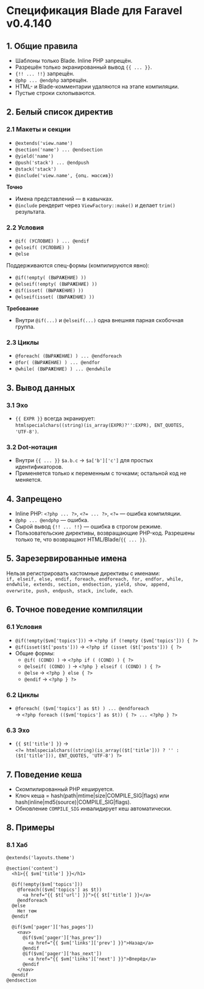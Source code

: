 # Спецификация Blade для Faravel v0.4.140

## 1. Общие правила
- Шаблоны только Blade. Inline PHP запрещён.
- Разрешён только экранированный вывод `{{ ... }}`.
- `{!! ... !!}` запрещён.
- `@php ... @endphp` запрещён.
- HTML- и Blade-комментарии удаляются на этапе компиляции.
- Пустые строки схлопываются.

## 2. Белый список директив

### 2.1 Макеты и секции
- `@extends('view.name')`
- `@section('name') ... @endsection`
- `@yield('name')`
- `@push('stack') ... @endpush`
- `@stack('stack')`
- `@include('view.name', {опц. массив})`

**Точно**
- Имена представлений — в кавычках.
- `@include` рендерит через `ViewFactory::make()` и делает `trim()` результата.

### 2.2 Условия
- `@if( (УСЛОВИЕ) ) ... @endif`
- `@elseif( (УСЛОВИЕ) )`
- `@else`

Поддерживаются спец-формы (компилируются явно):
- `@if(!empty( (ВЫРАЖЕНИЕ) ))`
- `@elseif(!empty( (ВЫРАЖЕНИЕ) ))`
- `@if(isset( (ВЫРАЖЕНИЕ) ))`
- `@elseif(isset( (ВЫРАЖЕНИЕ) ))`

**Требование**
- Внутри `@if(...)` и `@elseif(...)` одна внешняя парная скобочная группа.

### 2.3 Циклы
- `@foreach( (ВЫРАЖЕНИЕ) ) ... @endforeach`
- `@for( (ВЫРАЖЕНИЕ) ) ... @endfor`
- `@while( (ВЫРАЖЕНИЕ) ) ... @endwhile`

## 3. Вывод данных

### 3.1 Эхо
- `{{ EXPR }}` всегда экранирует:  
  `htmlspecialchars((string)(is_array(EXPR)?'':EXPR), ENT_QUOTES, 'UTF-8')`.

### 3.2 Dot-нотация
- Внутри `{{ ... }}` `$a.b.c` → `$a['b']['c']` для простых идентификаторов.
- Применяется только к переменным с точками; остальной код не меняется.

## 4. Запрещено
- Inline PHP: `<?php ... ?>`, `<?= ... ?>`, `<?=` — ошибка компиляции.
- `@php ... @endphp` — ошибка.
- Сырой вывод `{!! ... !!}` — ошибка в строгом режиме.
- Пользовательские директивы, возвращающие PHP-код. Разрешены только те, что
  возвращают HTML/Blade/`{{ ... }}`.

## 5. Зарезервированные имена
Нельзя регистрировать кастомные директивы с именами:  
`if, elseif, else, endif, foreach, endforeach, for, endfor, while, endwhile, extends, section, endsection, yield, show, append, overwrite, push, endpush, stack, include, each`.

## 6. Точное поведение компиляции

### 6.1 Условия
- `@if(!empty($vm['topics']))` → `<?php if (!empty ($vm['topics'])) { ?>`
- `@if(isset($t['posts']))` → `<?php if (isset ($t['posts'])) { ?>`
- Общие формы:
  - `@if( (COND) )` → `<?php if ( (COND) ) { ?>`
  - `@elseif( (COND) )` → `<?php } elseif ( (COND) ) { ?>`
  - `@else` → `<?php } else { ?>`
  - `@endif` → `<?php } ?>`

### 6.2 Циклы
- `@foreach( ($vm['topics'] as $t) ) ... @endforeach`  
  → `<?php foreach (($vm['topics'] as $t)) { ?> ... <?php } ?>`

### 6.3 Эхо
- `{{ $t['title'] }}` →  
  `<?= htmlspecialchars((string)(is_array(($t['title'])) ? '' : ($t['title'])), ENT_QUOTES, 'UTF-8') ?>`

## 7. Поведение кеша
- Скомпилированный PHP кешируется.
- Ключ кеша = hash(path|mtime|size|COMPILE_SIG|flags) или hash(inline|md5(source)|COMPILE_SIG|flags).
- Обновление `COMPILE_SIG` инвалидирует кеш автоматически.

## 8. Примеры

### 8.1 Хаб
```blade
@extends('layouts.theme')

@section('content')
  <h1>{{ $vm['title'] }}</h1>

  @if(!empty($vm['topics']))
    @foreach(($vm['topics'] as $t))
      <a href="{{ $t['url'] }}">{{ $t['title'] }}</a>
    @endforeach
  @else
    Нет тем
  @endif

  @if($vm['pager']['has_pages'])
    <nav>
      @if($vm['pager']['has_prev'])
        <a href="{{ $vm['links']['prev'] }}">Назад</a>
      @endif
      @if($vm['pager']['has_next'])
        <a href="{{ $vm['links']['next'] }}">Вперёд</a>
      @endif
    </nav>
  @endif
@endsection
